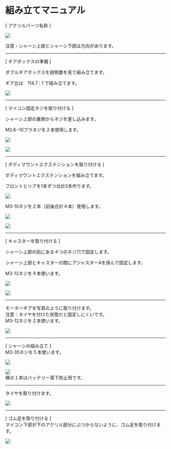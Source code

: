 # 組み立てマニュアル

[ アクリルパーツ名称 ]

![](/type2/img/type2_m01.png)

注意・シャーシ上部とシャーシ下部は方向があります。

<hr>

[ ギアボックスの準備 ]

ダブルギアボックスを説明書を見て組み立てます。

ギア比は　114.7 : 1 で組み立てます。

![](/type2/img/type2_m02.jpg)

<hr>

[ マイコン固定ネジを取り付ける ]

シャーシ上部の裏側からネジを差し込みます。

M2.6−10プラネジを２本使用します。

![](/type2/img/type2_m03.png)

![](/type2/img/type2_001.jpg)

<hr>

[ ボディマウントエクステンションを取り付ける ]

ボディマウントエクステンションを組み立てます。

フロントとリアを1本ずつ合計2本作ります。

![](/type1/img/type1_m03.png)

M3-10ネジを２本（前後合計４本）使用します。

![](/type2/img/type2_m04.png)

![](/type2/img/type2_m05.png)

<hr>

[ キャスターを取り付ける ]

シャーシ上部の前にある４つのネジ穴で固定します。

シャーシ上部とキャスターの間にアジャスターAを挟んで固定します。

M3-12ネジを４本使います。

![](/type2/img/type2_m06.png)

![](/type2/img/type2_m07.png)

<hr>

モーターギアを写真のように取り付けます。<br>
注意：タイヤを付けた状態だと固定しにくいです。<br>
M3-12ネジを２本使います。<br>

![](/type2/img/type2_002.jpg)

<hr>

[ シャーシの組み立て ]<br>
M3-35ネジを５本使います。<br>

![](/type2/img/type2_003.jpg)

![](/type2/img/type2_004.jpg)
<br>
横の１本はバッテリー落下防止用です。

<hr>

タイヤを取り付けます。<br>

![](/type2/img/type2_005.jpg)

<hr>

[ ゴム足を取り付ける ]<br>
マイコン下部が下のアクリル部分にぶつからないように、ゴム足を取り付けます。<br>

![](/type2/img/type2_006.jpg)
